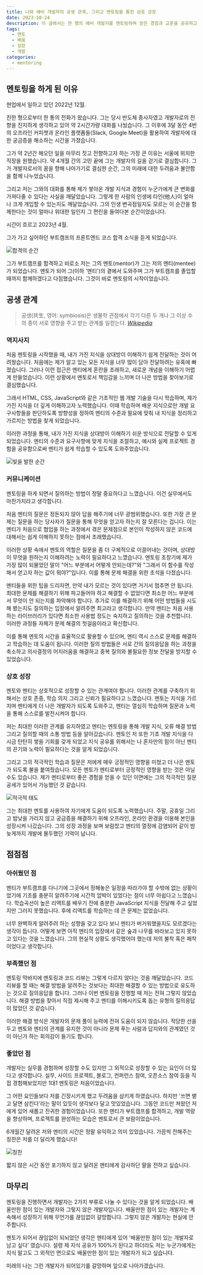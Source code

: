 ```yaml
---
title: 나와 예비 개발자의 공생 관계, 그리고 멘토링을 통한 상호 성장
date: 2023-10-24
description: 이 글에서는 한 명의 예비 개발자를 멘토링하며 얻은 경험과 교훈을 공유하고자 합니다.
tags:
  - 멘토
  - 배움
  - 성장
  - 개발
categories:
  - mentoring
---
```


## 멘토링을 하게 된 이유

현업에서 일하고 있던 2022년 12월.

친한 형으로부터 한 통의 전화가 왔습니다. 그는 당시 반도체 종사자였고 개발자로의 전향을 진지하게 생각하고 있어 약 2시간가량 대화를 나눴습니다. 그 이후에 3달 동안 4번의 오프라인 커피챗과 온라인 플랫폼들(Slack, Google Meet)을 활용하여 개발자에 대한 궁금증을 해소하는 시간을 가졌습니다.

그가 약 2년간 해오던 일을 마무리 짓고 전향하고자 하는 가장 큰 이유는 서울에 위치한 직장을 원했습니다. 약 4개월 간의 고민 끝에 그는 개발자의 길을 걷기로 결심합니다. 그가 개발자로서의 꿈을 향해 나아가기로 결심한 순간, 그의 미래에 대한 두려움과 불안함을 함께 나누었습니다.

그리고 저는 그와의 대화를 통해 제가 쌓아온 개발 지식과 경험이 누군가에게 큰 변화를 가져다줄 수 있다는 사실을 깨달았습니다. 그렇게 한 사람의 인생에 타인(他人)이 얼마나 크게 개입할 수 있는지도 깨달았습니다. 그의 인생 변곡점일지도 모르는 이 순간을 함께한다는 것이 얼마나 위대한 일인지 그 편린을 들여다본 순간이었습니다.

시간이 흐르고 2023년 4월.

그가 가고 싶어하던 부트캠프의 프론트엔드 코스 합격 소식을 듣게 되었습니다.

![합격의 순간](photo01.png)

그가 부트캠프를 합격하고 비로소 저는 그의 멘토(mentor)가 그는 저의 멘티(mentee)가 되었습니다. 멘토가 되어 그(이하 '멘티')의 곁에서 도와주며 그가 부트캠프를 졸업할 때까지 함께하겠다고 다짐했습니다. 그것이 바로 멘토링의 시작이었습니다.

## 공생 관계

> 공생(共生, 영어: symbiosis)은 생물학 관점에서 각기 다른 두 개나 그 이상 수의 종이 서로 영향을 주고 받는 관계를 일컫는다. <cite>[Wikipedia](https://ko.wikipedia.org/wiki/%EA%B3%B5%EC%83%9D)</cite>

### 역지사지

처음 멘토링을 시작했을 때, 내가 가진 지식을 상대방이 이해하기 쉽게 전달하는 것이 어려웠습니다. 처음에는 제가 알고 있는 모든 지식을 너무 많이 담아 전달하려는 유혹에 빠졌습니다. 그러나 이런 접근은 멘티에게 혼란을 초래하고, 새로운 개념을 이해하기 어렵게 만들었습니다. 이런 상황에서 멘토로서 책임감을 느끼며 더 나은 방법을 찾아보기로 결심했습니다.

그래서 HTML, CSS, JavaScript와 같은 기초적인 웹 개발 기술을 다시 학습하며, 제가 가진 지식을 더 깊게 이해하고자 노력했습니다. 이때 학습하며 배운 지식으로만 개발 요구사항들을 판단하도록 방향성을 정하여 멘티의 수준과 필요에 맞춰 내 지식을 정리하고 가르치는 방법을 찾게 되었습니다.

이러한 과정을 통해, 내가 가진 지식을 상대방이 이해하기 쉬운 방식으로 전달할 수 있게 되었습니다. 멘티의 수준과 요구사항에 맞게 지식을 조절하고, 예시와 실제 프로젝트 경험을 공유함으로써 멘티가 쉽게 학습할 수 있도록 도와주었습니다.

![빛을 발한 순간](photo02.png)

### 커뮤니케이션

멘토링을 하게 되면서 질의하는 방법이 정말 중요하다고 느꼈습니다. 이건 실무에서도 마찬가지라고 생각합니다.

처음 멘티의 질문은 정돈되지 않아 답을 해주기에 너무 광범위했습니다. 또한 가장 큰 문제는 질문을 하는 당사자가 질문을 통해 무엇을 얻고자 하는지 잘 모른다는 겁니다. 이는 멘티가 처음으로 협업을 하는 과정에서 겪은 문제점으로 본인이 작성하지 않은 코드에 대해서는 쉽게 이해하지 못하는 점에서 초래했습니다.

이러한 상황 속에서 멘토의 역할은 질문을 좀 더 구체적으로 이끌어내는 것이며, 상대방이 무엇을 원하는지 이해하려는 노력이 필요하다고 느꼈습니다. 멘토링 초창기에 제가 가장 많이 되물었던 말이 "어느 부분에서 어떻게 안되는데?"와 "그래서 이 함수를 작성해서 얻고자 하는 값이 뭐야?"입니다. 이를 통해 문제 해결을 위한 초석을 다졌습니다.

멘티들을 위한 팁을 드리자면, 만약 내가 모르는 것이 있다면 거기서 멈추면 안 됩니다. 최대한 문제를 해결하기 위해 파고들어야 하고 해결할 수 없었다면 최소한 어느 부분에서 무엇이 안 되는지를 파악해야 합니다. 추가로 이를 해결하기 위해 어떤 방법들을 시도해 봤는지도 질의하는 입장에서 알려주면 최고라고 생각합니다. 만약 멘티는 처음 사용하는 라이브러리가 있다면 최소한 사용법 정도는 숙지하고 질의하는 것을 추천합니다. 이러한 과정들 자체가 문제 해결의 첫걸음이라고 확신합니다.

이를 통해 멘토의 시간을 효율적으로 활용할 수 있으며, 멘티 역시 스스로 문제를 해결하고 학습하는 데 도움이 됩니다. 이러한 질의 방법들은 서로 간의 질의응답을 하는 과정을 축소하고 의사결정의 어지러움을 해결하고 중복 질의와 불필요한 정보 전달을 방지할 수 있었습니다.

### 상호 성장

멘토와 멘티는 상호적으로 성장할 수 있는 관계여야 합니다. 이러한 관계를 구축하기 위해서는 상호 존중, 학습 의지 그리고 신뢰가 필요하다고 느꼈습니다. 멘토는 지식을 가르치며 멘티에게 더 나은 개발자가 되도록 도와주고, 멘티는 열심히 학습하며 질문과 노력을 통해 스스로를 발전시켜야 합니다.

저는 최대한 이러한 관계를 유지하였고 멘티는 멘토링을 통해 개발 지식, 오류 해결 방법 그리고 질의할 때의 소통 방법 등을 알아갔습니다. 멘토인 저 또한 기초 개발 지식을 다시금 탄탄히 쌓을 기회를 갖게 되었고 지식 공유를 위해서는 나 혼자만의 힘이 아닌 멘티의 끈기와 노력이 필요하다는 것을 알게 되었습니다.

그리고 그의 적극적인 학습과 질문은 저에게 매우 긍정적인 영향을 미쳤고 더 나은 멘토가 되도록 불을 붙여줬습니다. 모든 멘토가 멘티로부터 긍정적인 영향을 받는 것은 아닐 수도 있습니다. 제가 멘티로부터 좋은 경험을 얻을 수 있던 이면에는 그의 적극적인 질문 공세가 있어서 가능했던 것 같습니다.

![적극적 태도](photo03.png)

그는 최대한 멘토를 사용하여 자기에게 도움이 되도록 노력했습니다. 주말, 공휴일 그리고 밤낮을 가리지 않고 궁금증을 해결하기 위해 오프라인, 온라인 환경을 이용해 본인을 성장시켜 나갔습니다. 그의 성장 과정을 보며 보람찼고 멘티의 열정에 감염되어 같이 밤늦게까지 개발에 몰두했던 기억이 납니다.

## 점점점

### 아쉬웠던 점

멘티가 부트캠프를 다니기에 그곳에서 정해놓은 일정을 따라가야 할 수밖에 없는 상황이었기에 기초를 충분히 알려주기에 시간적 압박이 있었다는 점이 너무 아쉽다고 느꼈습니다. 학습곡선이 높은 리액트를 배우기 전에 충분한 JavaScript 지식을 전달해 주고 싶었지만 그러지 못했습니다. 후에 리액트를 학습하는 데 큰 문제는 없었습니다.

너무 완벽하게 알려주려 하는 성향을 갖고 있다 보니 멘티가 버거워했을지도 모르겠다는 생각이 듭니다. 어떻게 보면 아직 멘티의 입장에서 같은 숲과 나무를 바라보고 있지 못하고 있다는 것을 느꼈습니다. 그의 현실적 상황도 생각했어야 했는데 저의 불착 혹은 패착이었다고 생각합니다.

### 부족했던 점

멘토링 막바지에 멘토링과 코드 리뷰는 그렇게 다르지 않다는 것을 깨달았습니다. 코드 리뷰를 할 때는 해결 방법을 알려주는 것보다는 최대한 해결할 수 있는 방법으로 유도하는 것으로 질의응답을 합니다. 그러나 이번 멘토링을 진행할 때 저는 전혀 그렇지 않았습니다. 해결 방법을 찾아서 직접 제시해 주고 멘티를 이해시키도록 돕는 유형의 질의응답이 많았던 것 같습니다.

이러한 해결 방식은 개발자의 문제 풀이 능력에 전혀 도움이 되지 않습니다. 적당한 선을 두고 멘토와 멘티의 관계를 유지한 것이 아니라 문제 푸는 사람과 답지와의 관계였던 것이 아닌가 하는 회의감이 들기도 합니다.

### 좋았던 점

개발자는 실무를 경험하며 성장할 수도 있지만 그 외적으로 성장할 수 있는 요인이 더 많다고 생각합니다. 실무, 사이드 프로젝트, 블로그, 컨퍼런스 참여, 오픈소스 참여 등을 직접 경험해보았지만 1대1 멘토링은 처음이었습니다.

그 어떤 요인들보다 저를 긴장시키게 했고 두려움을 삼키게 하였습니다. 하지만 '쓰면 뱉고 달면 삼킨다'라는 말이 있듯이 생각보다 달고 맛있었습니다. 그동안 코드만 쳐왔던 저에게 있어 새롭고 진귀한 경험이었습니다. 또한 멘티가 부트캠프를 합격하고, 개발 역량을 향상하며, 프로젝트를 완성하는 모습은 멘토로서 큰 보람이었습니다.

6개월간 달려온 저와 멘티의 시간은 정말 유익하고 의미 있었습니다. 가끔씩 전해주는 칭찬은 저를 더 달리게 했습니다!

![칭찬](photo04.png)

짧지 않은 시간 동안 포기하지 않고 달려온 멘티에게 감사하단 말을 전하고 싶습니다.

## 마무리

멘토링을 진행하면서 개발자는 2가지 부류로 나눌 수 있다는 것을 알게 되었습니다. 배울만한 점이 있는 개발자와 그렇지 않은 개발자입니다. 배울만한 점이 있는 개발자는 계속해서 성장하기 위해 무언가를 끊임없이 갈망합니다. 그렇지 않은 개발자는 현실에 안주합니다.

멘토가 되어서 끊임없이 되뇌었던 생각은 멘티에게 있어 '배울만한 점이 있는 개발자로 남고 싶다' 였습니다. 설령 제 지식 공유가 100%가 된다고 하더라도 저는 누군가에게는 지식 말고도 그 외적인 면으로도 배울만한 점이 있는 개발자가 되고 싶습니다.

미래의 나는 그런 개발자가 되어있기를 갈망하며 앞으로 나아가겠습니다.
